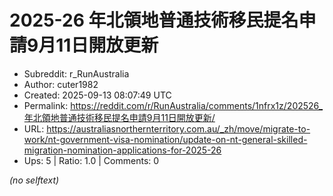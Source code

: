# 2025-26 年北領地普通技術移民提名申請9月11日開放更新

- Subreddit: r_RunAustralia
- Author: cuter1982
- Created: 2025-09-13 08:07:49 UTC
- Permalink: https://reddit.com/r/RunAustralia/comments/1nfrx1z/202526_年北領地普通技術移民提名申請9月11日開放更新/
- URL: https://australiasnorthernterritory.com.au/_zh/move/migrate-to-work/nt-government-visa-nomination/update-on-nt-general-skilled-migration-nomination-applications-for-2025-26
- Ups: 5 | Ratio: 1.0 | Comments: 0

_(no selftext)_
